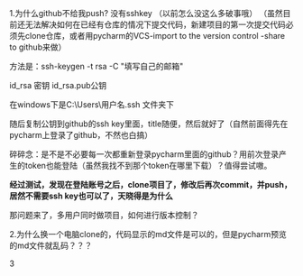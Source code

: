1.为什么github不给我push?
没有sshkey （以前怎么没这么多破事哦）
（虽然目前还无法解决如何在已经有仓库的情况下提交代码，新建项目的第一次提交代码必须先clone仓库，或者用pycharm的VCS-import to the version control -share to
github来做）

方法是：ssh-keygen -t rsa -C "填写自己的邮箱"

id_rsa 密钥   id_rsa.pub公钥

在windows下是C:\Users\用户名\.ssh 文件夹下

随后复制公钥到github的ssh key里面，title随便，然后就好了（自然前面得先在pycharm上登录了github，不然也白搞）

碎碎念：是不是不必要每一次都重新登录pycharm里面的github？用前次登录产生的token也能登陆（虽然我找不到那个token在哪里下载）？值得尝试嗷。

**经过测试，发现在登陆账号之后，clone项目了，修改后再次commit，并push，居然不需要ssh key也可以了，天晓得是为什么**

那问题来了，多用户同时做项目，如何进行版本控制？

2.为什么换一个电脑clone的，代码显示的md文件是可以的，但是pycharm预览的md文件就乱码？？？

3